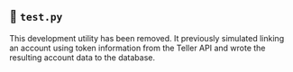 ## 📘 `test.py`

This development utility has been removed. It previously simulated linking an account using token information from the Teller API and wrote the resulting account data to the database.
